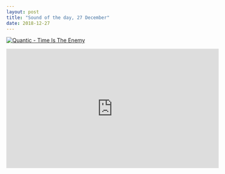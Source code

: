 ```yaml
---
layout: post
title: "Sound of the day, 27 December"
date: 2018-12-27
---
```


[![Quantic - Time Is The Enemy](http://img.youtube.com/vi/nvUeo5sagkA/0.jpg)](https://www.youtube.com/watch?v=nvUeo5sagkA "Quantic - Time Is The Enemy")


<iframe width="560" height="315" src="https://www.youtube-nocookie.com/embed/nvUeo5sagkA" frameborder="0" allow="accelerometer; autoplay; encrypted-media; gyroscope; picture-in-picture" allowfullscreen></iframe>
